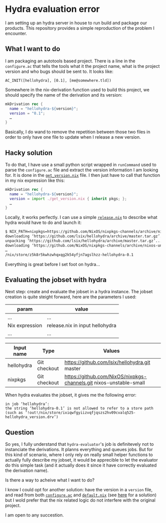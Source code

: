 # Hydra evaluation error

I am setting up an hydra server in house to run build and package our products.
This repository provides a simple reproduction of the problem I encounter.

## What I want to do

I am packaging an autotools based project. There is a line in the
`configure.ac` that tells the tools what it the project name, what is the
project version and who bugs should be sent to. It looks like:

```
AC_INIT([hellohydra], [0.1], [me@somewhere.tld])
```

Somewhere in the nix-derivation function used to build this project, we should
specify the name of the derivation and its version:

```nix
mkDrivation rec {
  name = "hellohydra-${version}";
  version = "0.1";
  …
}
```

Basically, I do wand to remove the repetition between those two files in order
to only have one file to update when I release a new version.

## Hacky solution

To do that, I have use a small python script wrapped in `runCommand` used to
parse the `configure.ac` file and extract the version information I am looking
for. It is done in the [`get_version.nix`](get_version.nix) file. I then just
have to call that function in my nix expression like this:

```nix
mkDrivation rec {
  name = "hellohydra-${version}";
  version = import ./get_version.nix { inherit pkgs; };
  …
}
```

Locally, it works perfectly. I can use a simple [`release.nix`](release.nix) to
describe what hydra would have to do and launch it:

```bash
$ NIX_PATH=nixpkgs=https://github.com/NixOS/nixpkgs-channels/archive/nixos-unstable.tar.gz:hellohydra=https://github.com/lsix/hellohydra/archive/master.tar.gz nix-build -A hellohydra release.nix
downloading ‘https://github.com/lsix/hellohydra/archive/master.tar.gz’... [0/0 KiB, 0.0 KiB/s]
unpacking ‘https://github.com/lsix/hellohydra/archive/master.tar.gz’...
downloading ‘https://github.com/NixOS/nixpkgs-channels/archive/nixos-unstable.tar.gz’... [0/0 KiB, 0.0  [10839/11102 KiB, 279.4 KiB/s]
…
/nix/store/z5k8r5kwhzwhqxqg2k54yfjn7agslhzz-hellohydra-0.1
```

Everything is great before I set foot on hydra…

## Evaluating the jobset with hydra

Next step: create and evaluate the jobset in a hydra instance. The jobset
creation is quite steight forward, here are the parameters I used:

| param          | value                           |
|----------------|---------------------------------|
| …              | …                               |
| Nix expression | release.nix in input hellohydra |
| …              | …                               |

| Input name | Type         | Values                                                             |
|------------|--------------|--------------------------------------------------------------------|
| hellohydra | Git checkout | https://github.com/lsix/hellohydra.git master                      |
| nixpkgs    | Git checkout | https://github.com/NixOS/nixpkgs-channels.git nixos-unstable-small |

When hydra evaluates the jobset, it gives me the following error:

```
in job ‘hellohydra’:
the string ‘hellohydra-0.1’ is not allowed to refer to a store path (such as ‘!out!/nix/store/ixiqwfgyiizvqfjqszs2hv09cvalq525-hellohydra_version.drv’)
```

## Question

So yes, I fully understand that `hydra-evaluator`'s job is definitevely not to
instanciate the derivations. It planns everything and queues jobs. But for this
kind of scenario, where I only rely on really small helper functions to
actually fully describe my jobset, it would be apprecible to let the evaluator
do this simple task (and it actually does it since it have correctly evaluated
the derivation name).

Is there a way to acheive what I want to do?

I know I could opt for another solution: have the version in a `version` file,
and read from both [`configure.ac`](configure.ac) and
[`default.nix`](default.nix) (see
[here](http://stackoverflow.com/questions/8559456/read-a-version-number-from-a-file-in-configure-ac)
for a solution) but I wold prefer that the nix related logic do not interfere
with the original project.

I am open to any succestion.
